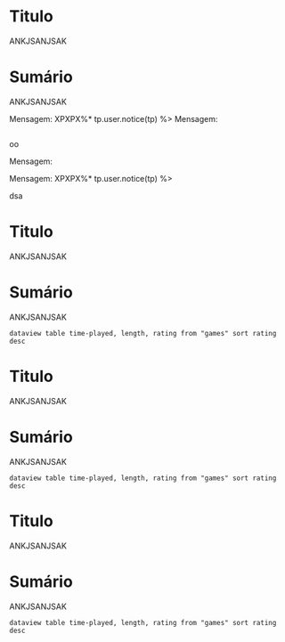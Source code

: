 
# Titulo


ANKJSANJSAK

# Sumário


ANKJSANJSAK



Mensagem:
XPXPX%* tp.user.notice(tp) %>
Mensagem:

```

```

oo



Mensagem:

Mensagem:
XPXPX%* tp.user.notice(tp) %>

dsa


# Titulo


ANKJSANJSAK

# Sumário


ANKJSANJSAK


```dataview table time-played, length, rating from "games" sort rating desc ```




# Titulo


ANKJSANJSAK

# Sumário


ANKJSANJSAK


```dataview table time-played, length, rating from "games" sort rating desc ```





# Titulo


ANKJSANJSAK

# Sumário


ANKJSANJSAK


```dataview table time-played, length, rating from "games" sort rating desc ```




